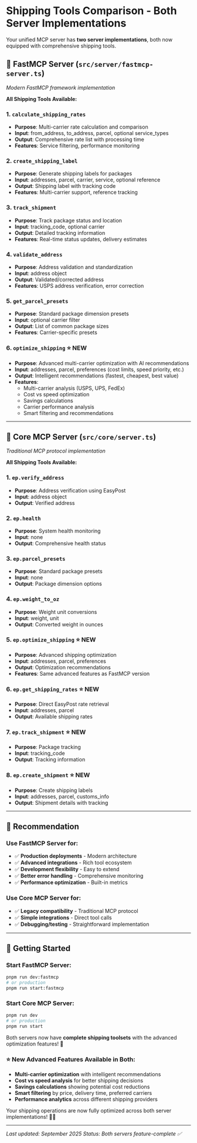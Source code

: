 # Shipping Tools Comparison - Both Server Implementations

Your unified MCP server has **two server implementations**, both now equipped with comprehensive shipping tools.

## 🚀 **FastMCP Server** (`src/server/fastmcp-server.ts`)
*Modern FastMCP framework implementation*

**All Shipping Tools Available:**

### 1. `calculate_shipping_rates`
- **Purpose**: Multi-carrier rate calculation and comparison
- **Input**: from_address, to_address, parcel, optional service_types
- **Output**: Comprehensive rate list with processing time
- **Features**: Service filtering, performance monitoring

### 2. `create_shipping_label`
- **Purpose**: Generate shipping labels for packages
- **Input**: addresses, parcel, carrier, service, optional reference
- **Output**: Shipping label with tracking code
- **Features**: Multi-carrier support, reference tracking

### 3. `track_shipment`
- **Purpose**: Track package status and location
- **Input**: tracking_code, optional carrier
- **Output**: Detailed tracking information
- **Features**: Real-time status updates, delivery estimates

### 4. `validate_address`
- **Purpose**: Address validation and standardization
- **Input**: address object
- **Output**: Validated/corrected address
- **Features**: USPS address verification, error correction

### 5. `get_parcel_presets`
- **Purpose**: Standard package dimension presets
- **Input**: optional carrier filter
- **Output**: List of common package sizes
- **Features**: Carrier-specific presets

### 6. `optimize_shipping` ⭐ **NEW**
- **Purpose**: Advanced multi-carrier optimization with AI recommendations
- **Input**: addresses, parcel, preferences (cost limits, speed priority, etc.)
- **Output**: Intelligent recommendations (fastest, cheapest, best value)
- **Features**:
  - Multi-carrier analysis (USPS, UPS, FedEx)
  - Cost vs speed optimization
  - Savings calculations
  - Carrier performance analysis
  - Smart filtering and recommendations

---

## 🔧 **Core MCP Server** (`src/core/server.ts`)
*Traditional MCP protocol implementation*

**All Shipping Tools Available:**

### 1. `ep.verify_address`
- **Purpose**: Address verification using EasyPost
- **Input**: address object
- **Output**: Verified address

### 2. `ep.health`
- **Purpose**: System health monitoring
- **Input**: none
- **Output**: Comprehensive health status

### 3. `ep.parcel_presets`
- **Purpose**: Standard package presets
- **Input**: none
- **Output**: Package dimension options

### 4. `ep.weight_to_oz`
- **Purpose**: Weight unit conversions
- **Input**: weight, unit
- **Output**: Converted weight in ounces

### 5. `ep.optimize_shipping` ⭐ **NEW**
- **Purpose**: Advanced shipping optimization
- **Input**: addresses, parcel, preferences
- **Output**: Optimization recommendations
- **Features**: Same advanced features as FastMCP version

### 6. `ep.get_shipping_rates` ⭐ **NEW**
- **Purpose**: Direct EasyPost rate retrieval
- **Input**: addresses, parcel
- **Output**: Available shipping rates

### 7. `ep.track_shipment` ⭐ **NEW**
- **Purpose**: Package tracking
- **Input**: tracking_code
- **Output**: Tracking information

### 8. `ep.create_shipment` ⭐ **NEW**
- **Purpose**: Create shipping labels
- **Input**: addresses, parcel, customs_info
- **Output**: Shipment details with tracking

---

## 🎯 **Recommendation**

### **Use FastMCP Server** for:
- ✅ **Production deployments** - Modern architecture
- ✅ **Advanced integrations** - Rich tool ecosystem
- ✅ **Development flexibility** - Easy to extend
- ✅ **Better error handling** - Comprehensive monitoring
- ✅ **Performance optimization** - Built-in metrics

### **Use Core MCP Server** for:
- ✅ **Legacy compatibility** - Traditional MCP protocol
- ✅ **Simple integrations** - Direct tool calls
- ✅ **Debugging/testing** - Straightforward implementation

---

## 🚀 **Getting Started**

### Start FastMCP Server:
```bash
pnpm run dev:fastmcp
# or production
pnpm run start:fastmcp
```

### Start Core MCP Server:
```bash
pnpm run dev
# or production
pnpm run start
```

Both servers now have **complete shipping toolsets** with the advanced optimization features! 🎉

### ⭐ **New Advanced Features Available in Both:**
- **Multi-carrier optimization** with intelligent recommendations
- **Cost vs speed analysis** for better shipping decisions
- **Savings calculations** showing potential cost reductions
- **Smart filtering** by price, delivery time, preferred carriers
- **Performance analytics** across different shipping providers

Your shipping operations are now fully optimized across both server implementations! 🚢✨

---

*Last updated: September 2025*
*Status: Both servers feature-complete ✅*